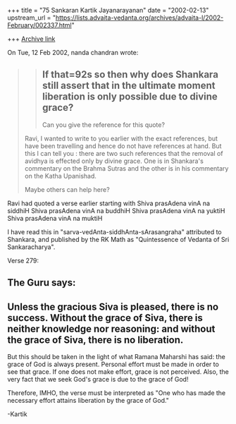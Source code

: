 +++
title = "75 Sankaran Kartik Jayanarayanan"
date = "2002-02-13"
upstream_url = "https://lists.advaita-vedanta.org/archives/advaita-l/2002-February/002337.html"

+++
[Archive link](https://lists.advaita-vedanta.org/archives/advaita-l/2002-February/002337.html)

On Tue, 12 Feb 2002, nanda chandran wrote:

> >If that=92s so then why does Shankara still assert that in the ultimate
> >moment liberation is only possible due to divine grace?
> >---------
> >
> >Can you give the reference for this quote?
>
> Ravi, I wanted to write to you earlier with the exact references, but have
> been travelling and hence do not have references at hand. But this I can
> tell you : there are two such references that the removal of avidhya is
> effected only by divine grace. One is in Shankara's commentary on the Brahma
> Sutras and the other is in his commentary on the Katha Upanishad.
>
> Maybe others can help here?
>

Ravi had quoted a verse earlier starting with
Shiva prasAdena vinA na siddhiH
Shiva prasAdena vinA na buddhiH
Shiva prasAdena vinA na yuktiH
Shiva prasAdena vinA na muktiH

I have read this in "sarva-vedAnta-siddhAnta-sArasangraha" attributed to
Shankara, and published by the RK Math as "Quintessence of Vedanta of Sri
Sankaracharya".

Verse 279:

The Guru says:
--------
Unless the gracious Siva is pleased, there is no success. Without the
grace of Siva, there is neither knowledge nor reasoning: and without the
grace of Siva, there is no liberation.
--------

But this should be taken in the light of what Ramana Maharshi has said:
the grace of God is always present. Personal effort must be made in order
to see that grace. If one does not make effort, grace is not perceived.
Also, the very fact that we seek God's grace is due to the grace of God!

Therefore, IMHO, the verse must be interpreted as "One who has made the
necessary effort attains liberation by the grace of God."

-Kartik

